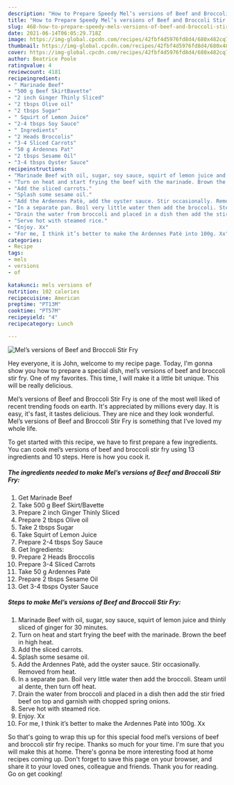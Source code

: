 ```yaml
---
description: "How to Prepare Speedy Mel’s versions of Beef and Broccoli Stir Fry"
title: "How to Prepare Speedy Mel’s versions of Beef and Broccoli Stir Fry"
slug: 468-how-to-prepare-speedy-mels-versions-of-beef-and-broccoli-stir-fry
date: 2021-06-14T06:05:29.718Z
image: https://img-global.cpcdn.com/recipes/42fbf4d5976fd8d4/680x482cq70/mels-versions-of-beef-and-broccoli-stir-fry-recipe-main-photo.jpg
thumbnail: https://img-global.cpcdn.com/recipes/42fbf4d5976fd8d4/680x482cq70/mels-versions-of-beef-and-broccoli-stir-fry-recipe-main-photo.jpg
cover: https://img-global.cpcdn.com/recipes/42fbf4d5976fd8d4/680x482cq70/mels-versions-of-beef-and-broccoli-stir-fry-recipe-main-photo.jpg
author: Beatrice Poole
ratingvalue: 4
reviewcount: 4181
recipeingredient:
- " Marinade Beef"
- "500 g Beef SkirtBavette"
- "2 inch Ginger Thinly Sliced"
- "2 tbsps Olive oil"
- "2 tbsps Sugar"
- " Squirt of Lemon Juice"
- "2-4 tbsps Soy Sauce"
- " Ingredients"
- "2 Heads Broccolis"
- "3-4 Sliced Carrots"
- "50 g Ardennes Pat"
- "2 tbsps Sesame Oil"
- "3-4 tbsps Oyster Sauce"
recipeinstructions:
- "Marinade Beef with oil, sugar, soy sauce, squirt of lemon juice and thinly sliced of ginger for 30 minutes."
- "Turn on heat and start frying the beef with the marinade. Brown the beef in high heat."
- "Add the sliced carrots."
- "Splash some sesame oil."
- "Add the Ardennes Patè, add the oyster sauce. Stir occasionally. Removed from heat."
- "In a separate pan. Boil very little water then add the broccoli. Steam until al dente, then turn off heat."
- "Drain the water from broccoli and placed in a dish then add the stir fried beef on top and garnish with chopped spring onions."
- "Serve hot with steamed rice."
- "Enjoy. Xx"
- "For me, I think it’s better to make the Ardennes Patè into 100g. Xx"
categories:
- Recipe
tags:
- mels
- versions
- of

katakunci: mels versions of 
nutrition: 102 calories
recipecuisine: American
preptime: "PT13M"
cooktime: "PT57M"
recipeyield: "4"
recipecategory: Lunch

---
```



![Mel’s versions of Beef and Broccoli Stir Fry](https://img-global.cpcdn.com/recipes/42fbf4d5976fd8d4/680x482cq70/mels-versions-of-beef-and-broccoli-stir-fry-recipe-main-photo.jpg)

Hey everyone, it is John, welcome to my recipe page. Today, I'm gonna show you how to prepare a special dish, mel’s versions of beef and broccoli stir fry. One of my favorites. This time, I will make it a little bit unique. This will be really delicious.

Mel’s versions of Beef and Broccoli Stir Fry is one of the most well liked of recent trending foods on earth. It's appreciated by millions every day. It is easy, it's fast, it tastes delicious. They are nice and they look wonderful. Mel’s versions of Beef and Broccoli Stir Fry is something that I've loved my whole life.




To get started with this recipe, we have to first prepare a few ingredients. You can cook mel’s versions of beef and broccoli stir fry using 13 ingredients and 10 steps. Here is how you cook it.

<!--inarticleads1-->

##### The ingredients needed to make Mel’s versions of Beef and Broccoli Stir Fry:

1. Get  Marinade Beef
1. Take 500 g Beef Skirt/Bavette
1. Prepare 2 inch Ginger Thinly Sliced
1. Prepare 2 tbsps Olive oil
1. Take 2 tbsps Sugar
1. Take  Squirt of Lemon Juice
1. Prepare 2-4 tbsps Soy Sauce
1. Get  Ingredients:
1. Prepare 2 Heads Broccolis
1. Prepare 3-4 Sliced Carrots
1. Take 50 g Ardennes Patè
1. Prepare 2 tbsps Sesame Oil
1. Get 3-4 tbsps Oyster Sauce




<!--inarticleads2-->

##### Steps to make Mel’s versions of Beef and Broccoli Stir Fry:

1. Marinade Beef with oil, sugar, soy sauce, squirt of lemon juice and thinly sliced of ginger for 30 minutes.
1. Turn on heat and start frying the beef with the marinade. Brown the beef in high heat.
1. Add the sliced carrots.
1. Splash some sesame oil.
1. Add the Ardennes Patè, add the oyster sauce. Stir occasionally. Removed from heat.
1. In a separate pan. Boil very little water then add the broccoli. Steam until al dente, then turn off heat.
1. Drain the water from broccoli and placed in a dish then add the stir fried beef on top and garnish with chopped spring onions.
1. Serve hot with steamed rice.
1. Enjoy. Xx
1. For me, I think it’s better to make the Ardennes Patè into 100g. Xx




So that's going to wrap this up for this special food mel’s versions of beef and broccoli stir fry recipe. Thanks so much for your time. I'm sure that you will make this at home. There's gonna be more interesting food at home recipes coming up. Don't forget to save this page on your browser, and share it to your loved ones, colleague and friends. Thank you for reading. Go on get cooking!
